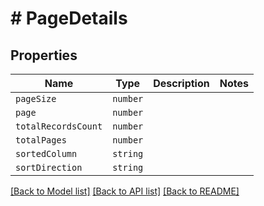# # PageDetails



## Properties

Name | Type | Description | Notes
------------ | ------------- | ------------- | -------------
| `pageSize` | ```number``` |   |  |
| `page` | ```number``` |   |  |
| `totalRecordsCount` | ```number``` |   |  |
| `totalPages` | ```number``` |   |  |
| `sortedColumn` | ```string``` |   |  |
| `sortDirection` | ```string``` |   |  |

[[Back to Model list]](../README.md#models) [[Back to API list]](../README.md#api-endpoints) [[Back to README]](../README.md)
